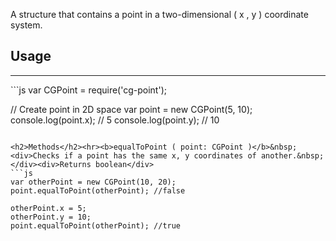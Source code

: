 A structure that contains a point in a two-dimensional ( x , y ) coordinate system.
<h2>Usage</h2><hr>
```js
var CGPoint = require('cg-point');

// Create point in 2D space
var point = new CGPoint(5, 10);
console.log(point.x); // 5
console.log(point.y); // 10
```

<h2>Methods</h2><hr><b>equalToPoint ( point: CGPoint )</b>&nbsp;<div>Checks if a point has the same x, y coordinates of another.&nbsp;</div><div>Returns boolean</div>
```js
var otherPoint = new CGPoint(10, 20);
point.equalToPoint(otherPoint); //false

otherPoint.x = 5;
otherPoint.y = 10;
point.equalToPoint(otherPoint); //true

```


